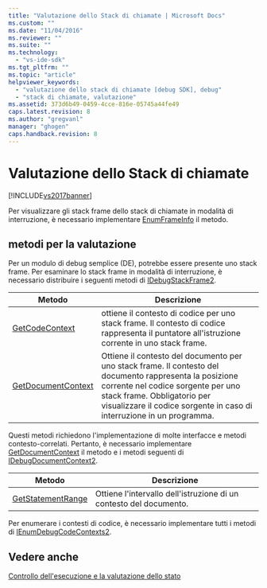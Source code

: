 ```yaml
---
title: "Valutazione dello Stack di chiamate | Microsoft Docs"
ms.custom: ""
ms.date: "11/04/2016"
ms.reviewer: ""
ms.suite: ""
ms.technology: 
  - "vs-ide-sdk"
ms.tgt_pltfrm: ""
ms.topic: "article"
helpviewer_keywords: 
  - "valutazione dello stack di chiamate [debug SDK], debug"
  - "stack di chiamate, valutazione"
ms.assetid: 373d6b49-0459-4cce-816e-05745a44fe49
caps.latest.revision: 8
ms.author: "gregvanl"
manager: "ghogen"
caps.handback.revision: 8
---
```

# Valutazione dello Stack di chiamate
[!INCLUDE[vs2017banner](../../code-quality/includes/vs2017banner.md)]

Per visualizzare gli stack frame dello stack di chiamate in modalità di interruzione, è necessario implementare [EnumFrameInfo](../../extensibility/debugger/reference/idebugthread2-enumframeinfo.md) il metodo.  
  
## metodi per la valutazione  
 Per un modulo di debug semplice \(DE\), potrebbe essere presente uno stack frame.  Per esaminare lo stack frame in modalità di interruzione, è necessario distribuire i seguenti metodi di [IDebugStackFrame2](../../extensibility/debugger/reference/idebugstackframe2.md).  
  
|Metodo|Descrizione|  
|------------|-----------------|  
|[GetCodeContext](../Topic/IDebugStackFrame2::GetCodeContext.md)|ottiene il contesto di codice per uno stack frame.  Il contesto di codice rappresenta il puntatore all'istruzione corrente in uno stack frame.|  
|[GetDocumentContext](../../extensibility/debugger/reference/idebugstackframe2-getdocumentcontext.md)|Ottiene il contesto del documento per uno stack frame.  Il contesto del documento rappresenta la posizione corrente nel codice sorgente per uno stack frame.  Obbligatorio per visualizzare il codice sorgente in caso di interruzione in un programma.|  
  
 Questi metodi richiedono l'implementazione di molte interfacce e metodi contesto\-correlati.  Pertanto, è necessario implementare [GetDocumentContext](../Topic/IDebugCodeContext2::GetDocumentContext.md) il metodo e i metodi seguenti di [IDebugDocumentContext2](../../extensibility/debugger/reference/idebugdocumentcontext2.md).  
  
|Metodo|Descrizione|  
|------------|-----------------|  
|[GetStatementRange](../../extensibility/debugger/reference/idebugdocumentcontext2-getstatementrange.md)|Ottiene l'intervallo dell'istruzione di un contesto del documento.|  
  
 Per enumerare i contesti di codice, è necessario implementare tutti i metodi di [IEnumDebugCodeContexts2](../../extensibility/debugger/reference/ienumdebugcodecontexts2.md).  
  
## Vedere anche  
 [Controllo dell'esecuzione e la valutazione dello stato](../../extensibility/debugger/execution-control-and-state-evaluation.md)